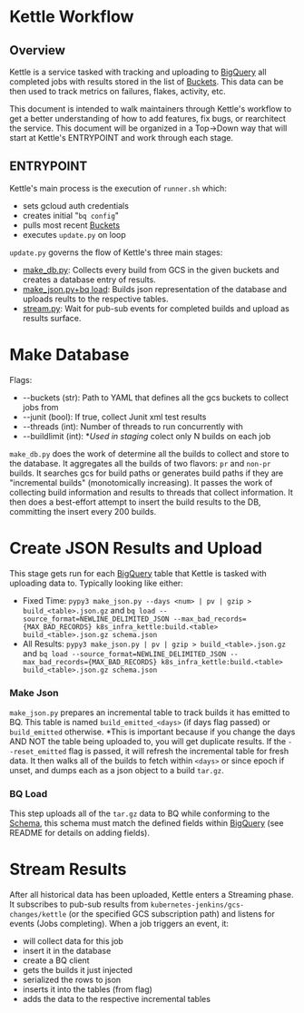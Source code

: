 # Kettle Workflow

## Overview
Kettle is a service tasked with tracking and uploading to [BigQuery] all completed jobs with results stored in the list of [Buckets]. This data can be then used to track metrics on failures, flakes, activity, etc.

This document is intended to walk maintainers through Kettle's workflow to get a better understanding of how to add features, fix bugs, or rearchitect the service. This document will be organized in a Top->Down way that will start at Kettle's ENTRYPOINT and work through each stage.

## ENTRYPOINT
Kettle's main process is the execution of `runner.sh` which:
- sets gcloud auth credentials
- creates initial "`bq config`"
- pulls most recent [Buckets]
- executes `update.py` on loop

`update.py` governs the flow of Kettle's three main stages:
- [make_db.py](#Make-Database): Collects every build from GCS in the given buckets and creates a database entry of results.
- [make_json.py+bq load](#Create-json-Results-and-Upload): Builds json representation of the database and uploads reults to the respective tables.
- [stream.py](#Stream-Results): Wait for pub-sub events for completed builds and upload as results surface.

# Make Database
Flags:
- --buckets (str): Path to YAML that defines all the gcs buckets to collect jobs from
- --junit (bool): If true, collect Junit xml test results
- --threads (int): Number of threads to run concurrently with
- --buildlimit (int): **Used in staging*  colect only N builds on each job

`make_db.py` does the work of determine all the builds to collect and store to the database. It aggregates all the builds of two flavors: `pr` and `non-pr` builds. It searches gcs for build paths or generates build paths if they are "incremental builds" (monotomically increasing). It passes the work of collecting build information and results to threads that collect information. It then does a best-effort attempt to insert the build results to the DB, committing the insert every 200 builds.

# Create JSON Results and Upload
This stage gets run for each [BigQuery] table that Kettle is tasked with uploading data to. Typically looking like either:
- Fixed Time: `pypy3 make_json.py --days <num> | pv | gzip > build_<table>.json.gz`
    and `bq load --source_format=NEWLINE_DELIMITED_JSON --max_bad_records={MAX_BAD_RECORDS} k8s_infra_kettle:build.<table> build_<table>.json.gz schema.json`
- All Results: `pypy3 make_json.py | pv | gzip > build_<table>.json.gz`
    and `bq load --source_format=NEWLINE_DELIMITED_JSON --max_bad_records={MAX_BAD_RECORDS} k8s_infra_kettle:build.<table> build_<table>.json.gz schema.json`

### Make Json
`make_json.py` prepares an incremental table to track builds it has emitted to BQ. This table is named `build_emitted_<days>` (if days flag passed) or `build_emitted` otherwise. *This is important because if you change the days AND NOT the table being uploaded to, you will get duplicate results. If the `--reset_emitted` flag is passed, it will refresh the incremental table for fresh data. It then walks all of the builds to fetch within `<days>` or since epoch if unset, and dumps each as a json object to a build `tar.gz`.

### BQ Load
This step uploads all of the `tar.gz` data to BQ while conforming to the [Schema], this schema must match the defined fields within [BigQuery] (see README for details on adding fields).

# Stream Results
After all historical data has been uploaded, Kettle enters a Streaming phase. It subscribes to pub-sub results from `kubernetes-jenkins/gcs-changes/kettle` (or the specified GCS subscription path) and listens for events (Jobs completing). When a job triggers an event, it:
- will collect data for this job
- insert it in the database
- create a BQ client
- gets the builds it just injected
- serialized the rows to json
- inserts it into the tables (from flag)
- adds the data to the respective incremental tables

[BigQuery]: https://console.cloud.google.com/bigquery?utm_source=bqui&utm_medium=link&utm_campaign=classic&project=k8s-infra-kettle
[Buckets]: https://github.com/kubernetes/test-infra/blob/master/kettle/buckets.yaml
[Schema]: https://github.com/kubernetes/test-infra/blob/master/kettle/schema.json
